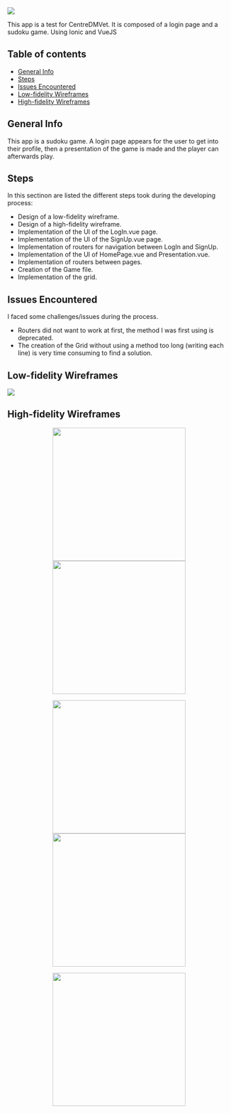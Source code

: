 <!--
  Title: SudokuMaster
  Description: App made with Ionic
  Author: Adrien CHABAUD
 -->
 
 <img src="/Pictures/Adrien_banner_01.png">

This app is a test for CentreDMVet. It is composed of a login page and a sudoku game. Using Ionic and VueJS

## Table of contents
* [General Info](#general-info)
* [Steps](#steps)
* [Issues Encountered](#issues-encountered)
* [Low-fidelity Wireframes](#low-fidelity-wireframes)
* [High-fidelity Wireframes](#high-fidelity-wireframes)

## General Info

This app is a sudoku game. A login page appears for the user to get into their profile, then a presentation of the game is made and the player can afterwards play.


## Steps

In this sectinon are listed the different steps took during the developing process:

* Design of a low-fidelity wireframe.
* Design of a high-fidelity wireframe.
* Implementation of the UI of the LogIn.vue page.
* Implementation of the UI of the SignUp.vue page.
* Implementation of routers for navigation between LogIn and SignUp.
* Implementation of the UI of HomePage.vue and Presentation.vue.
* Implementation of routers between pages.
* Creation of the Game file.
* Implementation of the grid.

## Issues Encountered

I faced some challenges/issues during the process.

* Routers did not want to work at first, the method I was first using is deprecated.
* The creation of the Grid without using a method too long (writing each line) is very time consuming to find a solution.

## Low-fidelity Wireframes

 <img src="/Pictures/low_fidelity_wireframe.jpeg">
 
## High-fidelity Wireframes
 
<p align="center">
  <img src="/Pictures/HomePage.png" width=300 hspace=20><img src="/Pictures/LogIn.png" width=300 hspace=20>
</p>
<p align="center">
  <img src="/Pictures/SignUp.png" width=300 hspace=20><img src="/Pictures/Presentation.png" width=300 hspace=20>
</p>
<p align="center">
  <img src="/Pictures/Game.png" width=300 hspace=20>
</p>
